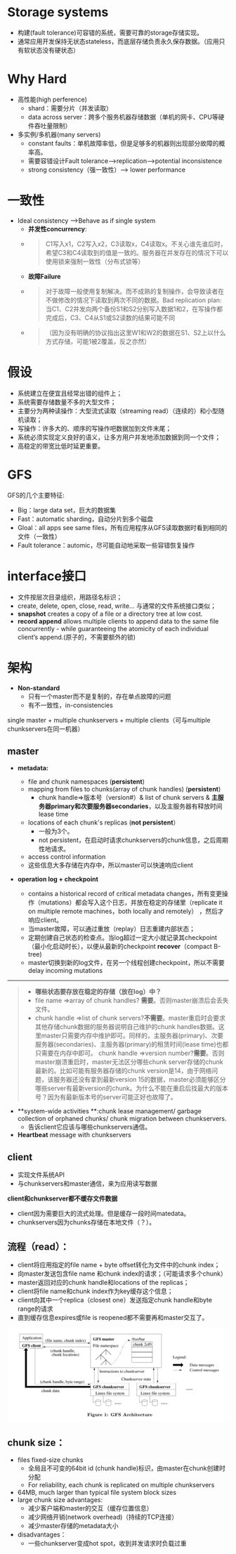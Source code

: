 # Storage systems
- 构建(fault tolerance)可容错的系统，需要可靠的storage存储实现。
- 通常应用开发保持无状态stateless，而底层存储负责永久保存数据。（应用只有软状态没有硬状态）
# Why Hard
- 高性能(high perference)
   - shard：需要分片（并发读取）
   - data across server：跨多个服务机器存储数据（单机的网卡、CPU等硬件吞吐量限制）
- 多实例/多机器(many servers)
   - constant faults：单机故障率低，但是足够多的机器则出现部分故障的概率高。
   - 需要容错设计Fault tolerance-->replication-->potential inconsistence
   - strong consistency（强一致性）--> lower performance

# 一致性
- Ideal consistency -->Behave as if single system
   - **并发性concurrency**:
   - >C1写入x1，C2写入x2，C3读取x，C4读取x。不关心谁先谁后时，希望C3和C4读取到的值是一致的。服务器在并发存在的情况下可以使用锁来强制一致性（分布式锁等）
   - **故障Failure**
   - >对于故障一般使用复制解决。而不成熟的复制操作，会导致读者在不做修改的情况下读取到两次不同的数据。Bad replication plan: 当C1、C2并发向两个备份S1和S2分别写入数据1和2，在写操作都完成后，C3、C4从S1或S2读数的结果可能不同
   - >（因为没有明确的协议指出这里W1和W2的数据在S1、S2上以什么方式存储，可能1被2覆盖，反之亦然）

# 假设
- 系统建立在便宜且经常出错的组件上；
- 系统需要存储数量不多的大型文件；
- 主要分为两种读操作：大型流式读取（streaming read）（连续的）和小型随机读取；
- 写操作：许多大的、顺序的写操作吧数据加到文件末尾；
- 系统必须实现定义良好的语义，让多方用户并发地添加数据到同一个文件；
- 高稳定的带宽比低时延更重要。
# GFS
GFS的几个主要特征:
- Big：large data set，巨大的数据集
- Fast：automatic sharding，自动分片到多个磁盘
- Gloal：all apps see same files，所有应用程序从GFS读取数据时看到相同的文件（一致性）
- Fault tolerance：automic，尽可能自动地采取一些容错恢复操作

# interface接口
 - 文件按层次目录组织，用路径名标识；
 - create, delete, open, close, read, write... 与通常的文件系统接口类似；
 - **snapshot** creates a copy of a file or a directory tree at low cost. 
 - **record append** allows multiple clients to append data to the same file concurrently  - while guaranteeing the atomicity of each individual client’s append.(原子的，不需要额外的锁)

# 架构
- **Non-standard** 
   - 只有一个master而不是复制的，存在单点故障的问题
   - 有不一致性，in-consistencies

single master + multiple chunkservers + multiple clients（可与multiple chunkservers在同一机器）

## master
- **metadata:** 
   - file and chunk namespaces (**persistent**)
   - mapping from files to chunks(array of chunk handles) (**persistent**)
      - chunk handle=>版本号（version#）& list of chunk servers & **主服务器primary和次要服务器secondaries**，以及主服务器有释放时间lease time
   - locations of each chunk's replicas (**not persistent**）
      - 一般为3个。
      - not persistent，在启动时请求chunkservers的chunk信息，之后周期性地请求。
   - access control information
   - 这些信息大多存储在内存中，所以master可以快速响应client
   
- **operation log + checkpoint**
   - contains a historical record of critical metadata changes，所有变更操作（mutations）都会写入这个日志，并放在稳定的存储里（replicate it on multiple remote machines，both locally and remotely） ，然后才响应client。
   - 当master故障，可以通过重放（replay）日志重建内部状态；
   - 定期创建自己状态的检查点。当log超过一定大小就记录其checkpoint（最小化启动时长），以便从最新的checkpoint **recover**（compact B-tree)
   - master切换到新的log文件，在另一个线程创建checkpoint，所以不需要delay incoming mutations
   
------

> - **哪些状态要存放在稳定的存储（放在log）中？**
> - file name =>array of chunk handles? **需要**。否则master崩溃后会丢失文件。
> - chunk handle =>list of chunk servers?**不需要**。master重启时会要求其他存储chunk数据的服务器说明自己维护的chunk handles数据。这里master只需要内存中维护即可。同样的，主服务器(primary)、次要服务器(secondaries)、主服务器(primary)的租赁时间(lease time)也都只需要在内存中即可。
> chunk handle =>version number?**需要**。否则master崩溃重启时，master无法区分哪些chunk server存储的chunk最新的。比如可能有服务器存储的chunk version是14，由于网络问题，该服务器还没有拿到最新version 15的数据，master必须能够区分哪些server有最新version的chunk。为什么不能在重启后找最大的版本号？因为有最新版本号的server可能正好也故障了。

- **system-wide activities **:chunk lease management/ garbage collection of orphaned chunks/ chunk migration between chunkservers. 
   - 告诉client它应该与哪些chunkservers通信。
- **Heartbeat** message with chunkservers

## client
- 实现文件系统API
- 与chunkservers和master通信，来为应用读写数据

**client和chunkserver都不缓存文件数据**
- client因为需要巨大的流式处理。但是缓存一段时间matedata。
- chunkservers因为chunks存储在本地文件（？）。

## 流程（read）：
- client将应用指定的file name + byte offset转化为文件中的chunk index；
- 向master发送包含file name 和chunk index的请求；（可能请求多个chunk）
- master返回对应的chunk handle和locations of the replicas；
- client将file name和chunk index作为key缓存这个信息；
- client向其中一个replica（closest one）发送指定chunk handle和byte range的请求
- 直到缓存信息expires或file is reopened都不需要再和master交互了。

![GFS_Architecture](https://raw.githubusercontent.com/propanec/propane-img/main/PicGo-img/GFS_Architecture.png)

## chunk size：
-  files  fixed-size chunks 
   - 全局且不可变的64bit id (chunk handle)标识，由master在chunk创建时分配 
   - For reliability, each chunk is replicated on multiple chunkservers
- 64MB, much larger than typical file system block sizes
- large chunk size advantages:
   - 减少客户端和master的交互（缓存位置信息）
   - 减少网络开销(network overhead)（持续的TCP连接）
   - 减少master存储的metadata大小
- disadvantages：
   - 一些chunkserver变成hot spot，收到并发请求时负载过重
